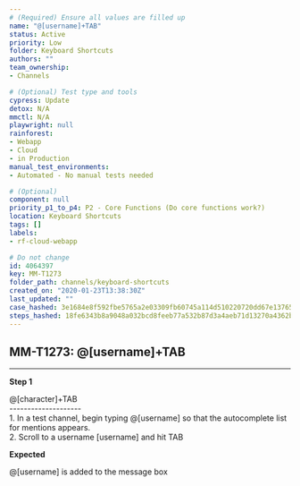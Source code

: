 ```yaml
---
# (Required) Ensure all values are filled up
name: "@[username]+TAB"
status: Active
priority: Low
folder: Keyboard Shortcuts
authors: ""
team_ownership: 
- Channels

# (Optional) Test type and tools
cypress: Update
detox: N/A
mmctl: N/A
playwright: null
rainforest: 
- Webapp
- Cloud
- in Production
manual_test_environments: 
- Automated - No manual tests needed

# (Optional)
component: null
priority_p1_to_p4: P2 - Core Functions (Do core functions work?)
location: Keyboard Shortcuts
tags: []
labels: 
- rf-cloud-webapp

# Do not change
id: 4064397
key: MM-T1273
folder_path: channels/keyboard-shortcuts
created_on: "2020-01-23T13:38:30Z"
last_updated: ""
case_hashed: 3e1684e8f592fbe5765a2e03309fb60745a114d510220720dd67e13765762b16edc64852f869c79b1da11783643f2ff6
steps_hashed: 18fe6343b8a9048a032bcd8feeb77a532b87d3a4aeb71d13270a4362b7a5ced40f8a1f1b063359e0d51d3391cdf3ddca
---
```


## MM-T1273: @[username]+TAB

---

**Step 1**

@\[character]+TAB\
\--------------------\
1\. In a test channel, begin typing @\[username] so that the autocomplete list for mentions appears.\
2\. Scroll to a username \[username] and hit TAB

**Expected**

@\[username] is added to the message box
